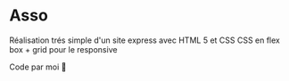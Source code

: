 # Asso

Réalisation trés simple d'un site express avec HTML 5 et CSS
CSS en flex box + grid pour le responsive

Code par moi 🤗
